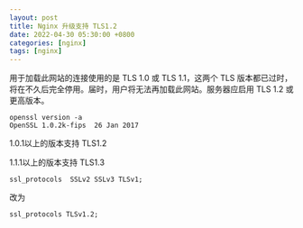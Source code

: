 ```yaml
---
layout: post
title: Nginx 升级支持 TLS1.2
date: 2022-04-30 05:30:00 +0800
categories: [nginx]
tags: [nginx]
---
```

用于加载此网站的连接使用的是 TLS 1.0 或 TLS 1.1，这两个 TLS 版本都已过时，将在不久后完全停用。届时，用户将无法再加载此网站。服务器应启用 TLS 1.2 或更高版本。
```
openssl version -a
OpenSSL 1.0.2k-fips  26 Jan 2017
```
1.0.1以上的版本支持 TLS1.2

1.1.1以上的版本支持 TLS1.3
```
ssl_protocols  SSLv2 SSLv3 TLSv1;
```
改为
```
ssl_protocols TLSv1.2;
```